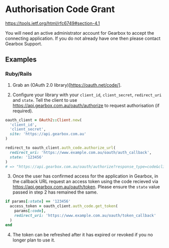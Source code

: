 # Authorisation Code Grant

https://tools.ietf.org/html/rfc6749#section-4.1

You will need an active administrator account for Gearbox to accept the connecting application. If you do not already have one then please contact Gearbox Support.

## Examples 

### Ruby/Rails

1. Grab an (OAuth 2.0 library)[https://oauth.net/code/].

2. Configure your library with your `client_id`, `client_secret`, `redirect_uri` and `state`. Tell the client to use https://api.gearbox.com.au/oauth/authorize to request authorisation (if required).

```Ruby
oauth_client = OAuth2::Client.new(
  'client_id',
  'client_secret',
  site: 'https://api.gearbox.com.au'
)

redirect_to oauth_client.auth_code.authorize_url(
  redirect_uri: 'https://www.example.com.au/oauth/auth_callback',
  state: '123456'
)
# => "https://api.gearbox.com.au/oauth/authorize?response_type=code&client_id=client_id&redirect_uri=https://www.example.com.au/oauth/callback&state=123456"
```

3. Once the user has confirmed access for the application in Gearbox, in the callback URL request an access token using the code recieved via https://api.gearbox.com.au/oauth/token. Please ensure the `state` value passed in step 2 has remained the same.
```Ruby
if params[:state] == '123456'
  access_token = oauth_client.auth_code.get_token(
    params[:code],
    redirect_uri: 'https://www.example.com.au/oauth/token_callback'
  )
end
```

4. The token can be refreshed after it has expired or revoked if you no longer plan to use it.